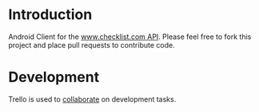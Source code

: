 # Introduction 
Android Client for the [www.checklist.com API](http://checklist.com/docs/api/intro). Please feel free to fork this project and place pull requests to contribute code.

# Development
Trello is used to [collaborate](https://trello.com/board/checklist/50c37a1588a2ecf930002003) on development tasks.
